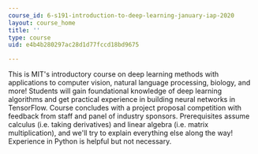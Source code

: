 ```yaml
---
course_id: 6-s191-introduction-to-deep-learning-january-iap-2020
layout: course_home
title: ''
type: course
uid: e4b4b280297ac28d1d77fccd18bd9675

---
```

This is MIT's introductory course on deep learning methods with applications to computer vision, natural language processing, biology, and more! Students will gain foundational knowledge of deep learning algorithms and get practical experience in building neural networks in TensorFlow. Course concludes with a project proposal competition with feedback from staff and panel of industry sponsors. Prerequisites assume calculus (i.e. taking derivatives) and linear algebra (i.e. matrix multiplication), and we'll try to explain everything else along the way! Experience in Python is helpful but not necessary.

